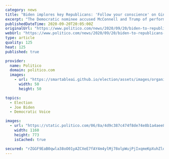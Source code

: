 ```yaml
---
category: news
title: "Biden implores key Republicans: 'Follow your conscience' on Ginsburg replacement"
excerpt: "The Democratic nominee accused McConnell and Trump of performing \"an exercise in raw political power\" that the nation will not stand for."
publishedDateTime: 2020-09-20T20:05:00Z
originalUrl: "https://www.politico.com/news/2020/09/20/biden-to-republicans-follow-your-conscience-on-ginsburg-replacement-418973"
webUrl: "https://www.politico.com/news/2020/09/20/biden-to-republicans-follow-your-conscience-on-ginsburg-replacement-418973"
type: article
quality: 125
heat: 125
published: true

provider:
  name: Politico
  domain: politico.com
  images:
    - url: "https://smartableai.github.io/election/assets/images/organizations/politico.com-50x50.jpg"
      width: 50
      height: 50

topics:
  - Election
  - Joe Biden
  - Democratic Voice

images:
  - url: "https://static.politico.com/06/8a/4d9c387c474f8de74e8b1a4aee8b/20200920-joebiden-ap-773.jpg"
    width: 1160
    height: 773
    isCached: true

secured: "rZGGF9EaB0qwla38oO01yAZCXeE7fAY4m4ylMj78olpWujPjIxqmeKpXuhZldYfVAkInD3pqomTK5JrvyeL0Vb5GbI2+2VU2dKD1oiULIPfIgMHPRDh/9wNDdd+zo5XBnMUlvYnwJpDWNpPOZNA0GPMbmNDdAAsbNB6Z/iU0MLoGNuaWr7bxZtuyVCRFrwBbVZF/EO8Tx3O8Q4R1yFyxHa4QEwP05Vr6T5JACCA4uiGJO1zGi7tn9kKXGUunVRFizDTScMKnSwEvMvO8iCUhZhe1xNcTcHoqBHKwnMR8tNzfQ3qrmHvSYimAu4o3Mg5xqpPGI24pkIpewW5tdkFhJEdSV9QFG/jvvLDF5CJCX8Y=;FvSNR5i7iCy/PgA1UZN71Q=="
---
```


